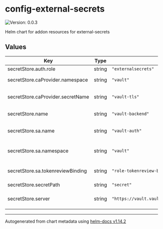 # config-external-secrets

![Version: 0.0.3](https://img.shields.io/badge/Version-0.0.3-informational?style=flat-square)

Helm chart for addon resources for external-secrets

## Values

| Key | Type | Default | Description |
|-----|------|---------|-------------|
| secretStore.auth.role | string | `"externalsecrets"` | Auth role |
| secretStore.caProvider.namespace | string | `"vault"` | CA provider namespace |
| secretStore.caProvider.secretName | string | `"vault-tls"` | CA provider secret name |
| secretStore.name | string | `"vault-backend"` | Secret store name |
| secretStore.sa.name | string | `"vault-auth"` | Service accpunt name |
| secretStore.sa.namespace | string | `"vault"` | Service account namespace |
| secretStore.sa.tokenreviewBinding | string | `"role-tokenreview-binding"` | token review binding |
| secretStore.secretPath | string | `"secret"` | secret path |
| secretStore.server | string | `"https://vault.vault.svc.cluster.local:8200"` | Vault secret store server |

----------------------------------------------
Autogenerated from chart metadata using [helm-docs v1.14.2](https://github.com/norwoodj/helm-docs/releases/v1.14.2)
